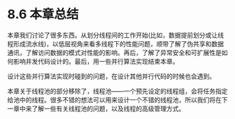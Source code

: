 # 8.6 本章总结

本章我们讨论了很多东西。从划分线程间的工作开始(比如，数据提前划分或让线程形成流水线)，以低层视角来看多线程下的性能问题，顺带了解了伪共享和数据通讯，了解访问数据的模式对性能的影响。再后，了解了异常安全和可扩展性是如何影响并发代码设计的。最后，用一些并行算法实现结束本章。

设计这些并行算法实现时碰到的问题，在设计其他并行代码的时候也会遇到。

本章关于线程池的部分移除了，线程池——一个预先设定的线程组，会将任务指定给池中的线程。很多不错的想法可以用来设计一个不错的线程池，所以我们将在下一章中来了解一些有关线程池的问题，以及线程的高级管理方式。